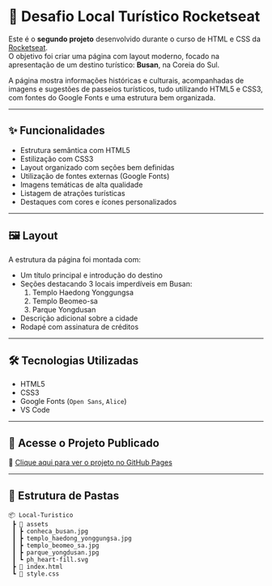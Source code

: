 # 🧳 Desafio Local Turístico Rocketseat

Este é o **segundo projeto** desenvolvido durante o curso de HTML e CSS da [Rocketseat](https://www.rocketseat.com.br/).  
O objetivo foi criar uma página com layout moderno, focado na apresentação de um destino turístico: **Busan**, na Coreia do Sul.

A página mostra informações históricas e culturais, acompanhadas de imagens e sugestões de passeios turísticos, tudo utilizando HTML5 e CSS3, com fontes do Google Fonts e uma estrutura bem organizada.

---

## ✨ Funcionalidades

- Estrutura semântica com HTML5
- Estilização com CSS3
- Layout organizado com seções bem definidas
- Utilização de fontes externas (Google Fonts)
- Imagens temáticas de alta qualidade
- Listagem de atrações turísticas
- Destaques com cores e ícones personalizados

---

## 🖼️ Layout

A estrutura da página foi montada com:

- Um título principal e introdução do destino
- Seções destacando 3 locais imperdíveis em Busan:
  1. Templo Haedong Yonggungsa
  2. Templo Beomeo-sa
  3. Parque Yongdusan
- Descrição adicional sobre a cidade
- Rodapé com assinatura de créditos

---

## 🛠️ Tecnologias Utilizadas

- HTML5
- CSS3
- Google Fonts (`Open Sans`, `Alice`)
- VS Code

---

## 🚀 Acesse o Projeto Publicado

🔗 [Clique aqui para ver o projeto no GitHub Pages](https://matheus-nerisxavier.github.io/Local-Turistico/)

---

## 📁 Estrutura de Pastas

```plaintext
📦 Local-Turistico
 ┣ 📂 assets
 ┃ ┣ conheca_busan.jpg
 ┃ ┣ templo_haedong_yonggungsa.jpg
 ┃ ┣ templo_beomeo_sa.jpg
 ┃ ┣ parque_yongdusan.jpg
 ┃ ┗ ph_heart-fill.svg
 ┣ 📄 index.html
 ┗ 📄 style.css
